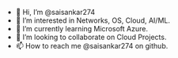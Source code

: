 - 👋 Hi, I’m @saisankar274
- 👀 I’m interested in Networks, OS, Cloud, AI/ML.
- 🌱 I’m currently learning Microsoft Azure.
- 💞️ I’m looking to collaborate on Cloud Projects.
- 📫 How to reach me @saisankar274 on github.

<!---
saisankar274/saisankar274 is a ✨ special ✨ repository because its `README.md` (this file) appears on your GitHub profile.
You can click the Preview link to take a look at your changes.
--->
